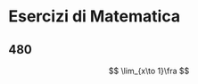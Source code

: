 # Esercizi di Matematica

## 480

$$
\lim_{x\to 1}\fra
$$
<!--stackedit_data:
eyJoaXN0b3J5IjpbMTE5MjU0NzA0XX0=
-->